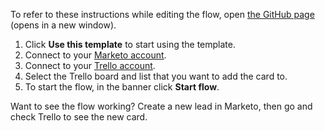 To refer to these instructions while editing the flow, open [the GitHub page](https://github.com/ot4i/app-connect-templates/blob/main/resources/markdown/Add%20a%20card%20to%20a%20list%20in%20Trello%20when%20a%20new%20lead%20is%20added%20in%20Marketo_instructions.md) (opens in a new window).

1. Click **Use this template** to start using the template.
1. Connect to your [Marketo account](https://ibm.biz/appconnect-marketo).
1. Connect to your [Trello account](https://ibm.biz/actrello).
1. Select the Trello board and list that you want to add the card to.
1. To start the flow, in the banner click **Start flow**.

Want to see the flow working? Create a new lead in Marketo, then go and check Trello to see the new card.
